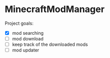 # MinecraftModManager

Project goals:

- [x] mod searching
- [ ] mod download
- [ ] keep track of the downloaded mods
- [ ] mod updater
